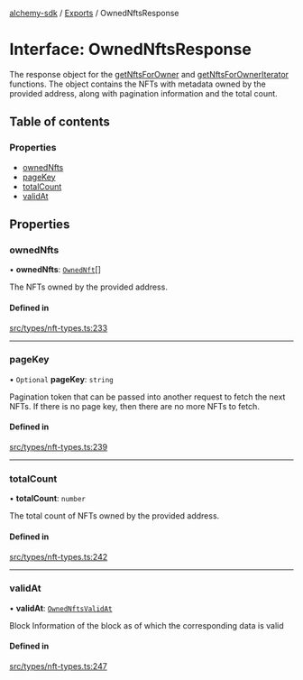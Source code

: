 [alchemy-sdk](../README.md) / [Exports](../modules.md) / OwnedNftsResponse

# Interface: OwnedNftsResponse

The response object for the [getNftsForOwner](../classes/NftNamespace.md#getnftsforowner) and
[getNftsForOwnerIterator](../classes/NftNamespace.md#getnftsforowneriterator) functions. The object contains the NFTs with
metadata owned by the provided address, along with pagination information and
the total count.

## Table of contents

### Properties

- [ownedNfts](OwnedNftsResponse.md#ownednfts)
- [pageKey](OwnedNftsResponse.md#pagekey)
- [totalCount](OwnedNftsResponse.md#totalcount)
- [validAt](OwnedNftsResponse.md#validat)

## Properties

### ownedNfts

• **ownedNfts**: [`OwnedNft`](OwnedNft.md)[]

The NFTs owned by the provided address.

#### Defined in

[src/types/nft-types.ts:233](https://github.com/alchemyplatform/alchemy-sdk-js/blob/8f119ad1/src/types/nft-types.ts#L233)

___

### pageKey

• `Optional` **pageKey**: `string`

Pagination token that can be passed into another request to fetch the next
NFTs. If there is no page key, then there are no more NFTs to fetch.

#### Defined in

[src/types/nft-types.ts:239](https://github.com/alchemyplatform/alchemy-sdk-js/blob/8f119ad1/src/types/nft-types.ts#L239)

___

### totalCount

• **totalCount**: `number`

The total count of NFTs owned by the provided address.

#### Defined in

[src/types/nft-types.ts:242](https://github.com/alchemyplatform/alchemy-sdk-js/blob/8f119ad1/src/types/nft-types.ts#L242)

___

### validAt

• **validAt**: [`OwnedNftsValidAt`](OwnedNftsValidAt.md)

Block Information of the block as of which the corresponding data is valid

#### Defined in

[src/types/nft-types.ts:247](https://github.com/alchemyplatform/alchemy-sdk-js/blob/8f119ad1/src/types/nft-types.ts#L247)
